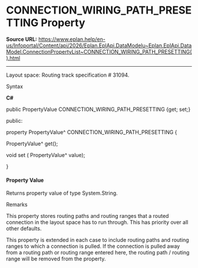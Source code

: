 # CONNECTION_WIRING_PATH_PRESETTING Property

**Source URL:** https://www.eplan.help/en-us/Infoportal/Content/api/2026/Eplan.EplApi.DataModelu~Eplan.EplApi.DataModel.ConnectionPropertyList~CONNECTION_WIRING_PATH_PRESETTING().html

---

Layout space: Routing track specification # 31094.

Syntax

**C#**



public PropertyValue CONNECTION_WIRING_PATH_PRESETTING {get; set;}

public:

property PropertyValue^ CONNECTION_WIRING_PATH_PRESETTING {

   PropertyValue^ get();

   void set (    PropertyValue^ value);

}


#### Property Value

Returns property value of type System.String.

Remarks

This property stores routing paths and routing ranges that a routed connection in the layout space has to run through. This has priority over all other defaults.

This property is extended in each case to include routing paths and routing ranges to which a connection is pulled. If the connection is pulled away from a routing path or routing range entered here, the routing path / routing range will be removed from the property.
